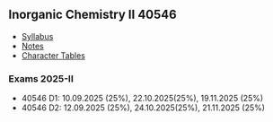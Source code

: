 ## Inorganic Chemistry II 40546
  - [Syllabus](/files/syllabus-InorgChemII-40546.pdf)
  - [Notes](/files/mainIC-II.pdf)
  - [Character Tables](http://symmetry.jacobs-university.de/)

### Exams 2025-II
  - 40546 D1: 10.09.2025 (25%), 22.10.2025(25%), 19.11.2025 (25%)
  - 40546 D2: 12.09.2025 (25%), 24.10.2025(25%), 21.11.2025 (25%)
